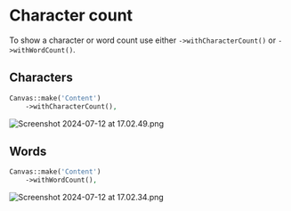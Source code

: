 # Character count

To show a character or word count use either `->withCharacterCount()` or `->withWordCount()`.

## Characters

```PHP
Canvas::make('Content')
    ->withCharacterCount(),
```

![Screenshot 2024-07-12 at 17.02.49.png](Screenshot_2024-07-12_at_17.02.49.png)

## Words

```PHP
Canvas::make('Content')
    ->withWordCount(),
```

![Screenshot 2024-07-12 at 17.02.34.png](Screenshot_2024-07-12_at_17.02.34.png)
